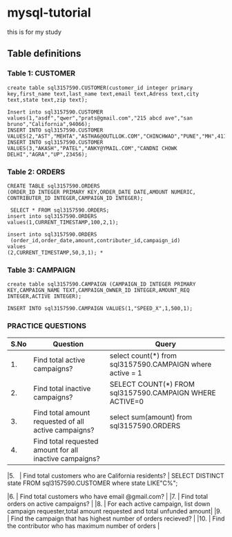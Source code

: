 # mysql-tutorial
this is for my study
## Table definitions ##

### Table 1: CUSTOMER ###
```
create table sql3157590.CUSTOMER(customer_id integer primary key,first_name text,last_name text,email text,Adress text,city text,state text,zip text);

Insert into sql3157590.CUSTOMER values(1,"asdf","qwer","prats@gmail.com","215 abcd ave","san bruno","California",94066);
INSERT INTO sql3157590.CUSTOMER VALUES(2,"AST","MEHTA","ASTHA6@OUTLLOK.COM","CHINCHWAD","PUNE","MH",411019);
INSERT INTO sql3157590.CUSTOMER VALUES(3,"AKASH","PATEL","ANKY@YMAIL.COM","CANDNI CHOWK DELHI","AGRA","UP",23456);
```

### Table 2: ORDERS ###
```
CREATE TABLE sql3157590.ORDERS
(ORDER_ID INTEGER PRIMARY KEY,ORDER_DATE DATE,AMOUNT NUMERIC,
CONTRIBUTER_ID INTEGER,CAMPAIGN_ID INTEGER);

 SELECT * FROM sql3157590.ORDERS;
insert into sql3157590.ORDERS
values(1,CURRENT_TIMESTAMP,100,2,1);

insert into sql3157590.ORDERS
 (order_id,order_date,amount,contributer_id,campaign_id)
values
(2,CURRENT_TIMESTAMP,50,3,1); *
```
### Table 3: CAMPAIGN ###

```
create table sql3157590.CAMPAIGN (CAMPAIGN_ID INTEGER PRIMARY KEY,CAMPAIGN_NAME TEXT,CAMPAIGN_OWNER_ID INTEGER,AMOUNT_REQ INTEGER,ACTIVE INTEGER);

INSERT INTO sql3157590.CAMPAIGN VALUES(1,"SPEED_X",1,500,1);
```

### PRACTICE QUESTIONS ###

| S.No | Question | Query | 
|------|----------|-------|
|1.    |Find total active campaigns?| select count(*) from sql3157590.CAMPAIGN where active = 1
|2.    | Find total inactive campaigns?| SELECT COUNT(*) FROM sql3157590.CAMPAIGN WHERE ACTIVE=0
|3.    | Find total amount requested of all active campaigns?| select sum(amount) from sql3157590.ORDERS
|4.    | Find total requested amount for all inactive campaigns?|

|5.    | Find total customers who are California residents? | SELECT DISTINCT state FROM sql3157590.CUSTOMER where state LIKE"C%";

|6.    | Find total customers who have email @gmail.com? |
|7.    | Find total orders on active campaigns? |
|8.    | For each active campaign, list down campaign requester,total amount requested and total unfunded amount|
|9.    | Find the campaign that has highest number of orders recieved? |
|10.   | Find the contributor who has maximum number of orders |

